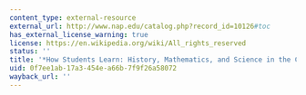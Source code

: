 ```yaml
---
content_type: external-resource
external_url: http://www.nap.edu/catalog.php?record_id=10126#toc
has_external_license_warning: true
license: https://en.wikipedia.org/wiki/All_rights_reserved
status: ''
title: '*How Students Learn: History, Mathematics, and Science in the Classroom*'
uid: 0f7ee1ab-17a3-454e-a66b-7f9f26a58072
wayback_url: ''
---
```


